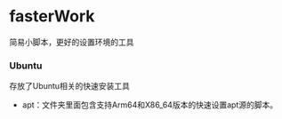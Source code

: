 # fasterWork
简易小脚本，更好的设置环境的工具

### Ubuntu
存放了Ubuntu相关的快速安装工具
- apt：文件夹里面包含支持Arm64和X86_64版本的快速设置apt源的脚本。